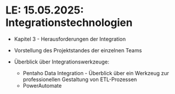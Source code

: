 # **LE: 15.05.2025**: Integrationstechnologien

* Kapitel 3 - Herausforderungen der Integration  
* Vorstellung des Projektstandes der einzelnen Teams

* Überblick über Integrationswerkzeuge: 
  * Pentaho Data Integration - Überblick über ein Werkzeug zur professionellen Gestaltung von ETL-Prozessen  
  * PowerAutomate

